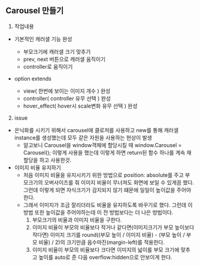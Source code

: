 ## Carousel 만들기

1. 작업내용
  - 기본적인 캐러샐 기능 완성
    - 부모크기에 캐러샐 크기 맞추기
    - prev, next 버튼으로 캐러샐 움직이기
    - controller로 움직이기

  - option extends 
    - view( 한번에 보이는 이미지 개수 ) 완성
    - controller( controller 유무 선택 ) 완성
    - hover_effect( hover시 scale변화 유무 선택 ) 완성

2. issue
  - 은닉화를 시키기 위해서 carousel에 클로저를 사용하고 new를 통해 캐러샐 instance를 생성했는데 모두
    같은 자원을 사용하는 현상이 발생
    - 알고보니 Carousel을 window객체에 할당시킬 때 window.Carousel = Carousel(); 이렇게 사용을 했는데 이렇게 하면 return된 함수 하나를 계속 재할당을 하고 사용한것.
  - 이미지 비율 유지하기
    - 처음 이미지 비율을 유지시키기 위한 방법으로 position: absolute를 주고 부모크기의 오버사이즈를 줘 이미지 비율이 무너져도 화면에 보일 수 있게끔 했다. 그런데 이렇게 되면 자식크기가 감지되지 않기 떄문에 일일이 높이값을 주어야 한다.
    - 그래서 이미지가 조금 잘리더라도 비율을 유지하도록 바꾸기로 했다.
      그런데 이 방법 또한 높이값을 주어야하는데 이 전 방법보다는 더 나은 방법이다.
      1. 부모크기의 비율과 이미지 비율을 구한다.
      2. 이미지 비율이 부모의 비율보다 작거나 같다면(이미지크기가 부모 높이보다 작다면) 이미지 크기를 round((부모 높이 / 이미지 비율) - (부모 높이 / 부모 비율) / 2)의 크기만큼 음수마진(margin-left)를 적용한다.
      3. 이미지 비율이 부모의 비율보다 크다면 이미지의 넓이를 부모 크기에 맞추고 높이를 auto로 준 다음 overflow:hidden으로 안보이게 한다.

